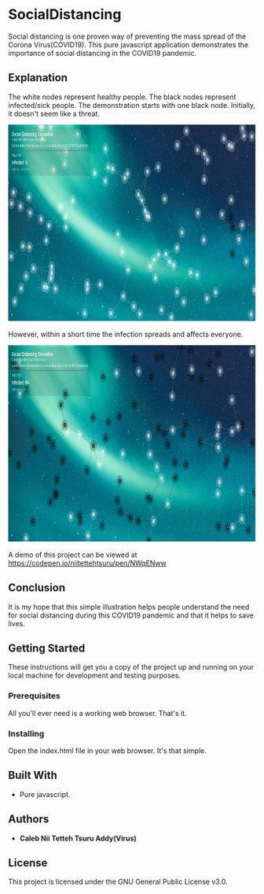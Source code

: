 # SocialDistancing
Social distancing is one proven way of preventing the mass spread of the Corona Virus(COVID19). 
This pure javascript application demonstrates the importance of social distancing in the COVID19 pandemic.

Explanation
-----------
The white nodes represent healthy people. The black nodes represent infected/sick people. 
The demonstration starts with one black node. Initially, it doesn't seem like a threat. 

<img width="1357px" height="400px"  src ="img/start.jpg">

However, within a short time the infection spreads and affects everyone. 

<img width="1357px" height="400px"  src ="img/end.jpg">

A demo of this project can be viewed at https://codepen.io/niitettehtsuru/pen/NWqENww

Conclusion
----------
It is my hope that this simple illustration helps people understand the need for social distancing
during this COVID19 pandemic and that it helps to save lives.

## Getting Started

These instructions will get you a copy of the project up and running on your local machine for development and testing purposes. 

### Prerequisites

All you'll ever need is a working web browser. That's it.

### Installing
Open the index.html file in your web browser. It's that simple. 

 
## Built With

* Pure javascript.   
## Authors

* **Caleb Nii Tetteh Tsuru Addy(Virus)**   
 
## License

This project is licensed under the GNU General Public License v3.0.
